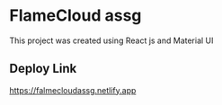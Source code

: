 # FlameCloud assg
This project was created using React js and Material UI

## Deploy Link
https://falmecloudassg.netlify.app
